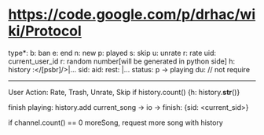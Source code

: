 # https://code.google.com/p/drhac/wiki/Protocol

type*:
  b: ban
  e: end
  n: new
  p: played
  s: skip
  u: unrate
  r: rate
uid: current_user_id
r: random number[will be generated in python side]
h: history <sid>:</[psbr]/>|...
sid: <Song ID>
aid: <Album ID>
rest: <sid>|<sid2>...
status: p -> playing
du: // not require

----------------------------------------------------

User Action:
  Rate, Trash, Unrate, Skip
  if history.count()
    {h: history.__str__()}


finish playing:
  history.add current_song
  -> io -> finish: {sid: <current_sid>}

  if channel.count() == 0
    moreSong, request more song with history


